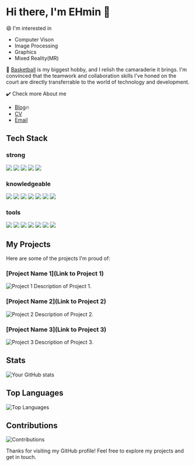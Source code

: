 # Hi there, I'm EHmin 👋

😄 I'm interested in 
- Computer Vison 
- Image Processing
- Graphics
- Mixed Reality(MR)

🏀 [Basketball](https://www.notion.so/ehmin/Boramae-BasketBall-Link-Tree-fb7e72bc90c546ab95c148efdbee25d0?pvs=4) is my biggest hobby, and I relish the camaraderie it brings. I'm convinced that the teamwork and collaboration skills I've honed on the court are directly transferrable to the world of technology and development.

✔️ Check more About me 
- [Blog](https://velog.io/@taemin-steve/series)🔥
- [CV](https://velog.io/@taemin-steve/series](https://www.notion.so/ehmin/CV-f2c2d4b0f6a2437c927a0f385ab3eedf?pvs=4))
- [Email](okchrisok@naver.com)

<!--🔥 👈👉-->
<!--If you're curious to learn more about my journey, projects, or experiences, feel free to explore my <a href="https://velog.io/@taemin-steve/series" target="_blank"><img src="https://img.shields.io/badge/Velog-white?style=flat&logo=velog&logoColor=#20C997"/></a> for insightful articles and my <a href="https://www.notion.so/ehmin/CV-f2c2d4b0f6a2437c927a0f385ab3eedf?pvs=4" target="_blank"><img src="https://img.shields.io/badge/CV-white?style=flat&logo=notion&logoColor=#ffffff"/></a>-->


## Tech Stack

### strong
<span>
<img src ="https://img.shields.io/badge/Python-3776AB.svg?style=flat&logo=Python&logoColor=white"/>
<img src ="https://img.shields.io/badge/PyTorch-EE4C2C.svg?style=flat&logo=PyTorch&logoColor=white"/>
<img src ="https://img.shields.io/badge/OpenCV-5C3EE8.svg?style=flat&logo=OpenCV&logoColor=white"/>
<img src ="https://img.shields.io/badge/Unreal%20Engine-0E1128.svg?style=flat&logo=Unreal-Engine&logoColor=white"/>
<img src ="https://img.shields.io/badge/Three.js-000000.svg?style=flat&logo=threedotjs&logoColor=white"/>
</span>

### knowledgeable
<span>
<img src="https://img.shields.io/badge/C++-00599C.svg?style=flat&logo=C++&logoColor=white"/>
<img src="https://img.shields.io/badge/TensorFlow-FF6F00.svg?style=flat&logo=TensorFlow&logoColor=white"/>
<img src="https://img.shields.io/badge/Unity-FFFFFF.svg?style=flat&logo=Unity&logoColor=black"/>
<img src="https://img.shields.io/badge/JavaScript-F7DF1E.svg?style=flat&logo=JavaScript&logoColor=black"/>
<img src="https://img.shields.io/badge/React-61DAFB.svg?style=flat&logo=React&logoColor=black"/>
<img src="https://img.shields.io/badge/Node.js-339933.svg?style=flat&logo=nodedotjs&logoColor=white"/>
<img src="https://img.shields.io/badge/Django-092E20.svg?style=flat&logo=Django&logoColor=white"/>
</span>

### tools
<span>
<img src="https://img.shields.io/badge/Visual%20Studio%20Code-007ACC.svg?style=flat&logo=Visual-Studio-Code&logoColor=white"/>
<img src="https://img.shields.io/badge/Visual%20Studio-5C2D91.svg?style=flat&logo=Visual-Studio&logoColor=white"/>
<img src="https://img.shields.io/badge/CMake-064F8C.svg?style=flat&logo=CMake&logoColor=white"/>
<img src="https://img.shields.io/badge/Anaconda-44A833.svg?style=flat&logo=Anaconda&logoColor=white"/>
<img src="https://img.shields.io/badge/Jupyter-F37626.svg?style=flat&logo=Jupyter&logoColor=white"/>
<img src="https://img.shields.io/badge/Google%20Cloud-4285F4.svg?style=flat&logo=Google-Cloud&logoColor=white"/>
<img src="https://img.shields.io/badge/Notion-000000.svg?style=flat&logo=Notion&logoColor=white"/>
</span>
<!--- 💻 Programming Languages: [List of Programming Languages]-->
<!--- 🛠️ Tools & Technologies: [List of Tools and Technologies]-->
<!--- 📚 Currently learning: [What you're currently learning]-->



## My Projects
Here are some of the projects I'm proud of:

### [Project Name 1](Link to Project 1)
![Project 1](Project1ImageURL)
Description of Project 1.

### [Project Name 2](Link to Project 2)
![Project 2](Project2ImageURL)
Description of Project 2.

### [Project Name 3](Link to Project 3)
![Project 3](Project3ImageURL)
Description of Project 3.

<!--## Contact Me-->
<!--- <a href="https://velog.io/@taemin-steve/series" target="_blank"><img src="https://img.shields.io/badge/Velog-white?style=flat&logo=velog&logoColor=#20C997"/></a>-->

## Stats

<!--<table id="stats"><tr><td valign="top" width="55%">-->
<!-- <img src="https://github-readme-stats.vercel.app/api?username=taemin-steve&show_icons=true&count_private=true&hide_border=true&theme=vue" align="left" style="width: 100%" /></td>-->
<!-- <td valign="top" width="45%">-->
<!-- <img src="https://github-readme-stats.vercel.app/api/top-langs/?username=taemin-steve&hide_border=true&layout=compact&theme=vue" align="left" style="width: 100%" /></td></tr>-->
<!--</table>  -->

![Your GitHub stats](https://github-readme-stats.vercel.app/api?username=taemin-steve&show_icons=true&theme=vue)

## Top Languages
![Top Languages](https://github-readme-stats.vercel.app/api/top-langs/?username=taemin-steve&layout=compact&theme=vue)

## Contributions
![Contributions](https://github-readme-streak-stats.herokuapp.com/?user=taemin-steve&theme=vue)

<!--## Visitors-->
<!--![Visitors](https://visitor-badge.glitch.me/badge?page_id=taemin-steve)-->

Thanks for visiting my GitHub profile! Feel free to explore my projects and get in touch.
